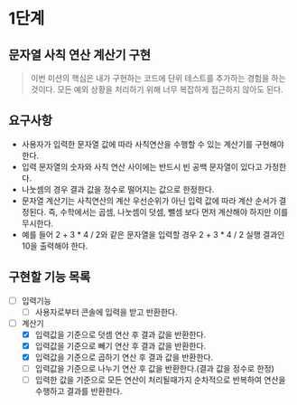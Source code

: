 # 1단계

## 문자열 사칙 연산 계산기 구현
> 이번 미션의 핵심은 내가 구현하는 코드에 단위 테스트를 추가하는 경험을 하는 것이다.
> 모든 예외 상황을 처리하기 위해 너무 복잡하게 접근하지 않아도 된다.

## 요구사항
- 사용자가 입력한 문자열 값에 따라 사칙연산을 수행할 수 있는 계산기를 구현해야 한다.
- 입력 문자열의 숫자와 사칙 연산 사이에는 반드시 빈 공백 문자열이 있다고 가정한다.
- 나눗셈의 경우 결과 값을 정수로 떨어지는 값으로 한정한다.
- 문자열 계산기는 사칙연산의 계산 우선순위가 아닌 입력 값에 따라 계산 순서가 결정된다. 즉, 수학에서는 곱셈, 나눗셈이 덧셈, 뺄셈 보다 먼저 계산해야 하지만 이를 무시한다.
- 예를 들어 2 + 3 * 4 / 2와 같은 문자열을 입력할 경우 2 + 3 * 4 / 2 실행 결과인 10을 출력해야 한다.

## 구현할 기능 목록
- [ ] 입력기능
  - [ ] 사용자로부터 콘솔에 입력을 받고 반환한다.
- [ ] 계산기 
  - [x] 입력값을 기준으로 덧셈 연산 후 결과 값을 반환한다.
  - [x] 입력값을 기준으로 빼기 연산 후 결과 값을 반환한다.
  - [x] 입력값을 기준으로 곱하기 연산 후 결과 값을 반환한다.
  - [ ] 입력값을 기준으로 나누기 연산 후 값을 반환한다.(결과 값을 정수로 한정)
  - [ ] 입력한 값을 기준으로 모든 연산이 처리될때가지 순차적으로 반복하여 연산을 수행하고 결과를 반환한다.